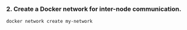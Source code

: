 ### 2. Create a Docker network for inter-node communication.

```bash
docker network create my-network
```